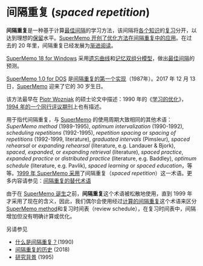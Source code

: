 # 间隔重复 (*spaced repetition*)

**间隔重复**是一种基于计算[最佳间隔](https://supermemo.guru/wiki/Optimum_interval)的学习方法，该间隔将[各个知识](https://supermemo.guru/wiki/Item)的[复习](https://supermemo.guru/wiki/Review)分开，以达到理想的[保留](https://supermemo.guru/wiki/Retention)水平。[SuperMemo 开创了优化方法在间隔重复中的应用](https://supermemo.guru/wiki/History_of_spaced_repetition)。在过去的 20 年里，间隔重复已经发展为[渐进阅读](https://supermemo.guru/wiki/Incremental_reading)。

[SuperMemo 18 for Windows](http://www.super-memo.com/supermemo18.html) 采用[遗忘曲线](https://supermemo.guru/wiki/Forgetting_curve)和[记忆双组分模型](https://supermemo.guru/wiki/Two_component_model_of_memory)，做出[最佳间隔](https://supermemo.guru/wiki/Optimum_interval)的预测。

[SuperMemo 1.0 for DOS](https://supermemo.guru/wiki/SuperMemo_for_DOS) 是[间隔重复的第一个实现](https://supermemo.guru/wiki/Algorithm_SM-2)（1987年）。2017 年 12 月 13 日，[SuperMemo](https://supermemo.guru/wiki/SuperMemo) 迎来了它的 30 岁生日。

该方法最早在 [Piotr Wozniak](https://supermemo.guru/wiki/Piotr_Wozniak) 的硕士论文中描述：1990 年的《[学习的优化](https://supermemo.guru/wiki/Optimization_of_learning)》，[1994 年的一个同行评议期刊](https://supermemo.guru/wiki/ANE1994)上也有描述。

用于指代间隔重复，与 [SuperMemo](https://supermemo.guru/wiki/SuperMemo) 的使用周期大致相同的其他术语：*SuperMemo method* (1989-1995), *optimum intervalization* (1990-1992), *scheduling repetitions* (1992-1995), *repetition spacing* or *spacing of repetitions* (1992-1999, literature), *graduated intervals* (Pimsleur), *spaced rehearsal* or *expanding rehearsal* (literature, e.g. Landauer & Bjork), *spaced, expanded*, or *expanding retrieval* (literature), *spaced practice*, *expanded practice* or *distributed practice* (literature, e.g. Baddley), *optimum schedule* (literature, e.g. Pavlik), *spaced learning* or *spaced education*，等等。[1999 年 SuperMemo 采用](https://supermemo.guru/wiki/Who_invented_the_name:_spaced_repetition%3F)了间隔重复（*spaced repetition*）这一术语。更多内容请参见：[间隔重复的替代术语](https://supermemo.guru/wiki/Alternative_terms_for_spaced_repetition)

由于在 [SuperMemo 诞生](https://supermemo.guru/wiki/Birth_of_SuperMemo)之前，**间隔重复**这个术语被松散地使用，直到 1999 年才采用了现在的含义，因此，我们偶尔会使用经过[计算的间隔重复](https://supermemo.guru/wiki/Computational_spaced_repetition)这个术语来区分 [SuperMemo method](https://supermemo.guru/wiki/Optimization_of_learning)和复习时间表（review schedule），在复习时间表中，间隔增加但没有明确计算或优化。

另请参见
- [什么是间隔重复？](https://supermemo.guru/wiki/General_principles_of_spaced_repetition)(1990)
- [间隔重复的历史](https://supermemo.guru/wiki/History_of_spaced_repetition) (2018)
- [研究背景](http://www.super-memory.com/english/ol/background.htm) (1995)

